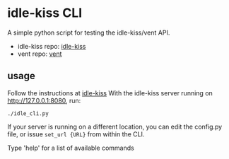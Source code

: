 # idle-kiss CLI

A simple python script for testing the idle-kiss/vent API.

* idle-kiss repo: [idle-kiss](https://github.com/jjingram/idle-kiss)
* vent repo: [vent](https://github.com/jjingram/vent)

## usage

Follow the instructions at [idle-kiss](https://github.com/jjingram/idle-kiss)
With the idle-kiss server running on http://127.0.0.1:8080, run:

`./idle_cli.py`

If your server is running on a different location, you can edit the config.py
file, or issue `set_url {URL}` from within the CLI. 

Type 'help' for a list of available commands
